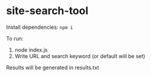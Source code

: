 # site-search-tool

Install dependencies:
``` npm i ```

To run:
1. node index.js
2. Write URL and search keyword (or default will be set)

Results will be generated in results.txt
